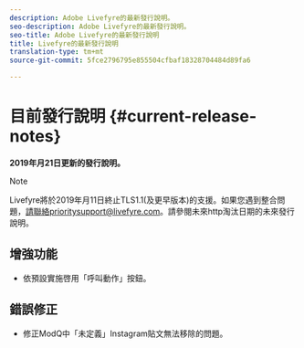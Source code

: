 ```yaml
---
description: Adobe Livefyre的最新發行說明。
seo-description: Adobe Livefyre的最新發行說明。
seo-title: Adobe Livefyre的最新發行說明
title: Livefyre的最新發行說明
translation-type: tm+mt
source-git-commit: 5fce2796795e855504cfbaf18328704484d89fa6

---
```



# 目前發行說明 {#current-release-notes}

**2019年月21日更新的發行說明。**

>[!NOTE]
>
>Livefyre將於2019年月11日終止TLS1.1(及更早版本)的支援。如果您遇到整合問題，請聯絡prioritysupport@livefyre.com。請參閱未來http淘汰日期的未來發行說明。

## 增強功能

* 依預設實施啓用「呼叫動作」按鈕。


## 錯誤修正

* 修正ModQ中「未定義」Instagram貼文無法移除的問題。
